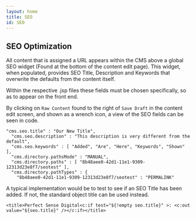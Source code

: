 ```yaml
---
layout: home
title: SEO
id: SEO
---
```


## SEO Optimization

All content that is assigned a URL appears within the CMS above a global SEO widget (Found at the bottom of the content edit page). This widget, when populated, provides SEO Title, Description and Keywords that overwrite the defaults from the content itself.

Within the respective .jsp files these fields must be chosen specifically, so as to appear on the front end.

By clicking on `Raw Content` found to the right of `Save Draft` in the content edit screen, and shown as a wrench icon, a view of the SEO fields can be seen in code.

    "cms.seo.title" : "Our New Title",
      "cms.seo.description" : "This description is very different from the default",
      "cms.seo.keywords" : [ "Added", "Are", "Here", "Keywords", "Shown" ],
      "cms.directory.pathsMode" : "MANUAL",
      "cms.directory.paths" : [ "8b48aee0-42d1-11e1-9309-12313d23e8f7/seotest" ],
      "cms.directory.pathTypes" : {
        "8b48aee0-42d1-11e1-9309-12313d23e8f7/seotest" : "PERMALINK"
        
A typical implementation would be to test to see if an SEO Title has been added. If not, the standard object title can be used instead.

	<title>Perfect Sense Digital<c:if test="${!empty seo.title}" >: <c:out value="${seo.title}" /></c:if></title>
